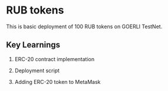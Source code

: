 # RUB tokens

This is  basic deployment of 100 RUB tokens on GOERLI TestNet.

## Key Learnings

1. ERC-20 contract implementation 

2. Deployment script

3. Adding ERC-20 token to MetaMask 
